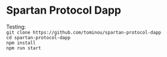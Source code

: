 # Spartan Protocol Dapp
  
Testing:  
`git clone https://github.com/tominou/spartan-protocol-dapp`  
`cd spartan-protocol-dapp`  
`npm install`  
`npm run start`  
